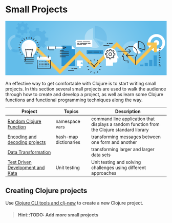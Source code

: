 # Small Projects

![Projects](/images/projects.png)

An effective way to get comfortable with Clojure is to start writing small projects.  In this section several small projects are used to walk the audience through how to create and develop a project, as well as learn some Clojure functions and functional programming techniques along the way.


| Project                                               | Topics                | Description                                                                                |
|-------------------------------------------------------|-----------------------|--------------------------------------------------------------------------------------------|
| [Random Clojure Function](random-clojure-function.md) | namespace vars        | command line application that displays a random function from the Clojure standard library |
| [Encoding and decoding projects](encode-decode/)      | hash-map dictionaries | transforming messages between one form and another                                         |
| [Data Transformation](data-transformation/)           |                       | transforming larger and larger data sets                                                   |
| [Test Driven Development and Kata](tdd-kata/)         | Unit testing          | Unit testing and solving challenges using different approaches                             |


## Creating Clojure projects
Use [Clojure CLI tools and clj-new](/clojure-tools/install/install-clojure.html#clojure-cli-tools-common-aliases) to create a new Clojure project.

<!-- | Salary Calculator                                  | hash-map       | Calculate salaries for permanent and contract roles                                        | -->
<!-- | Java Interoperability   | java lang, interop, java fx  | Using Java libraries to do more   | -->

> #### Hint::TODO: Add more small projects


<!-- Topics to cover -->

<!-- Families of functions, e.g. reducing functions, filters, groupings, ??? -->

<!-- Tag Literals
- eg. dates and uuid
  https://clojure.org/reference/reader#_built_in_tagged_literals
-->


<!-- TODO: banner logos with link for -->
<!-- * Practicalli Clojure WebApps and API's -->
<!-- * Practicalli ClojureScript -->
